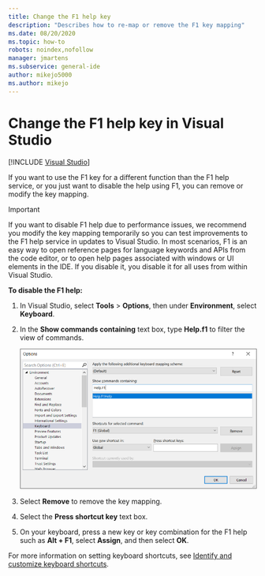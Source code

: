 ```yaml
---
title: Change the F1 help key
description: "Describes how to re-map or remove the F1 key mapping"
ms.date: 08/20/2020
ms.topic: how-to
robots: noindex,nofollow
manager: jmartens
ms.subservice: general-ide
author: mikejo5000
ms.author: mikejo
---
```

# Change the F1 help key in Visual Studio

 [!INCLUDE [Visual Studio](~/includes/applies-to-version/vs-windows-only.md)]

If you want to use the F1 key for a different function than the F1 help service, or you just want to disable the help using F1, you can remove or modify the key mapping.

> [!IMPORTANT]
> If you want to disable F1 help due to performance issues, we recommend you modify the key mapping temporarily so you can test improvements to the F1 help service in updates to Visual Studio. In most scenarios, F1 is an easy way to open reference pages for language keywords and APIs from the code editor, or to open help pages associated with windows or UI elements in the IDE. If you disable it, you disable it for all uses from within Visual Studio.

**To disable the F1 help:**

1. In Visual Studio, select **Tools** > **Options**, then under **Environment**, select **Keyboard**.

1. In the **Show commands containing** text box, type **Help.f1** to filter the view of commands.

   ![Disable F1 Help](../not-in-toc/media/disable-f1-help-key.png)

1. Select **Remove** to remove the key mapping.

1. Select the **Press shortcut key** text box.

1. On your keyboard, press a new key or key combination for the F1 help such as **Alt + F1**, select **Assign**, and then select **OK**.

For more information on setting keyboard shortcuts, see [Identify and customize keyboard shortcuts](../../ide/identifying-and-customizing-keyboard-shortcuts-in-visual-studio.md).

